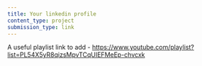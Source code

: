```yaml
---
title: Your linkedin profile
content_type: project
submission_type: link
---
```


A useful playlist link to add - https://www.youtube.com/playlist?list=PL54X5yR8qizsMpvTCqUIEFMeEp-chvcxk
